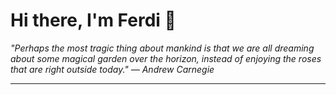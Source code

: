 <h1>Hi there, I'm Ferdi 👋</h1>

<p><em>
  "Perhaps the most tragic thing about mankind is that we are all dreaming about some magical garden over the horizon, instead of enjoying the roses that are right outside today." — Andrew Carnegie
</em></p>

---
